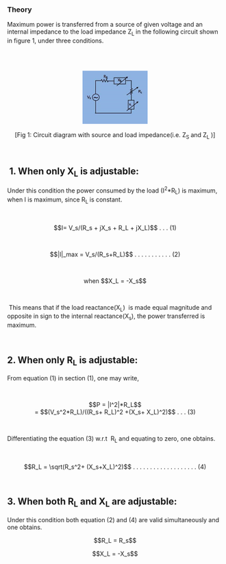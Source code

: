 ### Theory
<p>Maximum power is transferred from a source of given voltage and an internal impedance to the load impedance Z<sub>L </sub>in the following circuit shown in figure 1, under three conditions.</p><br>
							<br>
							 <p style="text-align: center;">
                                <img src="images/maximum power main picture.jpg" style="height: 30%; width: 30%;">
								</p>
							<p style="text-align:center">[Fig 1: Circuit diagram with source and load impedance(i.e. Z<sub>S </sub> and Z<sub>L </sub>)]</p><br>
							<h2>&nbsp;1. When only X<sub>L</sub> is adjustable:</h2>
							<p>Under this condition the power consumed by the load (I<sup>2</sup>*R<sub>L</sub>) is maximum, when I is maximum, since R<sub>L </sub>is constant.</p>
<br><p style="text-align: center;"> $$I= V_s/(R_s + jX_s + R_L + jX_L)$$ . . . (1)  </p>
<br>
<p style="text-align: center;"> $$|I|_max = V_s/(R_s+R_L)$$ . . . . . . . . . . . (2) </p>
							<br>
<p style="text-align: center;"> when $$X_L = -X_s$$ </p>							
							&nbsp;
							<p>&nbsp;This means that if the load reactance(X<sub>L</sub>)&nbsp; is made equal magnitude and opposite in sign to the internal reactance(X<sub>s</sub>), the power transferred is maximum.</p><br>
							<h2>2. When only R<sub>L</sub> is adjustable: </h2>
							<p>From equation (1) in section (1), one may write,&nbsp; </p><br>
<p style="text-align: center;"> $$P = |I^2|*R_L$$ 
<br> = $$(V_s^2*R_L)/((R_s+ R_L)^2 +(X_s+ X_L)^2)$$ . . . (3)  </p><br>								
							<p>Differentiating the equation (3) w.r.t&nbsp; R<sub>L </sub>and equating to zero, one obtains.&nbsp;&nbsp; </p><br>
<p style="text-align: center;"> $$R_L = \sqrt(R_s^2+ (X_s+X_L)^2)$$ . . . . . . . . . . . . . . . . . . . (4)
</p><br>
							<h2>3. When both R<sub>L</sub> and X<sub>L</sub> are adjustable: </h2>
							<p>Under this condition both equation (2) and (4) are valid simultaneously and one obtains.</p>       
<p style="text-align: center;"> $$R_L = R_s$$ </p>
 <p style="text-align: center;"> $$X_L = -X_s$$ </p>							
							&nbsp;
							<br>
							&nbsp;
							<br>
							&nbsp;				
